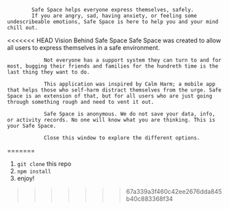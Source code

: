             Safe Space helps everyone express themselves, safely.
            If you are angry, sad, having anxiety, or feeling some undescribeable emotions, Safe Space is here to help you and your mind chill out.
 

<<<<<<< HEAD
                Vision Behind Safe Space
                Safe Space was created to allow all users to express themselves in a safe environment.

                Not everyone has a support system they can turn to and for most, bugging their friends and families for the hundreth time is the last thing they want to do.

                This application was inspired by Calm Harm; a mobile app that helps those who self-harm distract themselves from the urge. Safe Space is an extension of that, but for all users who are just going through something rough and need to vent it out. 

                Safe Space is anonymous. We do not save your data, info, or activity records. No one will know what you are thinking. This is your Safe Space.

                Close this window to explore the different options.
           
=======
1. `git clone` this repo
2. `npm install`
3. enjoy!
>>>>>>> 67a339a3f460c42ee2676dda845b40c883368f34
